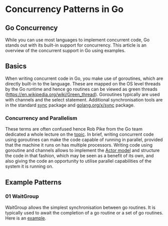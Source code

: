 # Concurrency Patterns in Go

## Go Concurrency 

While you can use most languages to implement concurrent code, Go stands out with its built-in support for concurrency. This article is an overview of the concurrent support in Go using examples.

## Basics

When writing concurrent code in Go, you make use of goroutines, which are directly built-in to the language. These are mapped on the OS level threads by the Go runtime and hence go routines can be viewed as green threads (https://en.wikipedia.org/wiki/Green_thread). Goroutines typically are used with channels and the select statement. Additional synchronisation tools are in the standard [sync](https://pkg.go.dev/sync) package and [golang.org/x/sync](https://pkg.go.dev/golang.org/x/sync) package. 

### Concurrency and Parallelism

These terms are often confused hence Rob Pike from the Go team dedicated a whole lecture on the [topic](https://www.youtube.com/watch?v=oV9rvDllKEg). In brief, writing concurrent code using goroutines can make the code capable of running in parallel, provided that the machine it runs on has multiple processors. Writing code using goroutine and channels allows to implement the [Actor model](https://en.wikipedia.org/wiki/Actor_model) and structure the code in that fashion, which may be seen as a benefit of its own, and also giving the code an opportunity to utilise parallel capabilities of the system it is running on.

## Example Patterns

### 01 WaitGroup

WaitGroup allows the simplest synchronisation between go routines. It is typically used to await the completion of a go routine or a set of go routines. Here is an [example](./01-waitgroup/).
